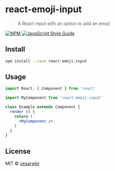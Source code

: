 # react-emoji-input

> A React input with an option to add an emoji

[![NPM](https://img.shields.io/npm/v/react-emoji-input.svg)](https://www.npmjs.com/package/react-emoji-input) [![JavaScript Style Guide](https://img.shields.io/badge/code_style-standard-brightgreen.svg)](https://standardjs.com)

## Install

```bash
npm install --save react-emoji-input
```

## Usage

```jsx
import React, { Component } from 'react'

import MyComponent from 'react-emoji-input'

class Example extends Component {
  render () {
    return (
      <MyComponent />
    )
  }
}
```

## License

MIT © [cesarwbr](https://github.com/cesarwbr)
